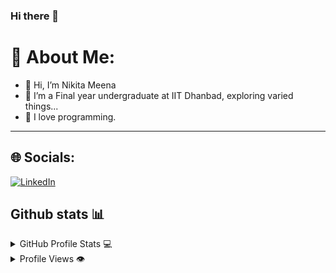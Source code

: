### Hi there 👋


# 💫 About Me:
- 👋 Hi, I’m Nikita Meena
- 🔭 I’m a Final year undergraduate at IIT Dhanbad, exploring varied things...<br>
- 👀 I love programming.

---

## 🌐 Socials:
[![LinkedIn](https://img.shields.io/badge/LinkedIn-%230077B5.svg?logo=linkedin&logoColor=white)](https://www.linkedin.com/in/) 

## Github stats 📊

<details>
  <summary>GitHub Profile Stats 💻</summary>
  <br/>
    <a href="https://github.com/anuraghazra/github-readme-stats"><img src="https://github-readme-stats.vercel.app/api?username=Nikiitism&show_icons=true&hide_border=true&hide=issues&theme=radical" /></a>
    <a href="https://github.com/anuraghazra/github-readme-stats"><img src="https://github-readme-stats.vercel.app/api/top-langs/?username=Nikiitism&layout=compact&theme=radical&langs_count=6" /></a>
    ![](https://github-readme-streak-stats.herokuapp.com/?user=Nikiitism&theme=dark&hide_border=false)<br/>
  <br/>
</details>

<details>
  <summary>Profile Views 👁️</summary>
  <br/>
  <img src="https://komarev.com/ghpvc/?username=Nikiitism&label=PROFILE+VIEWS&style=for-the-badge&color=brightgreen">

</details>